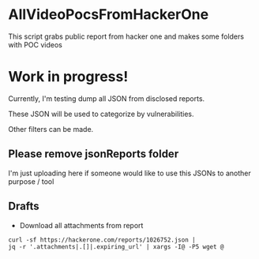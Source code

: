 # AllVideoPocsFromHackerOne

This script grabs public report from hacker one and makes some folders with POC videos  

# Work in progress!

Currently, I'm testing dump all JSON from disclosed reports.

These JSON will be used to categorize by vulnerabilities.

Other filters can be made.

## Please remove jsonReports folder

I'm just uploading here if someone would like to use this JSONs to another purpose / tool

## Drafts

- Download all attachments from report

```
curl -sf https://hackerone.com/reports/1026752.json | 
jq -r '.attachments|.[]|.expiring_url' | xargs -I@ -P5 wget @
```
